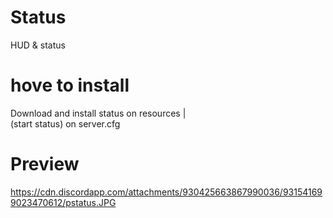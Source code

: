 # Status
HUD & status

# hove to install
Download  and install status on resources   |   
(start status)    on server.cfg

# Preview
https://cdn.discordapp.com/attachments/930425663867990036/931541699023470612/pstatus.JPG

